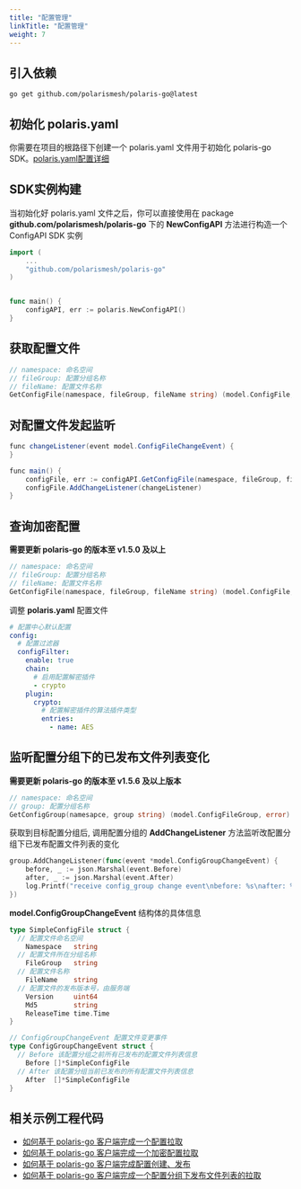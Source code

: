 ```yaml
---
title: "配置管理"
linkTitle: "配置管理"
weight: 7
---
```


## 引入依赖

```
go get github.com/polarismesh/polaris-go@latest
```

## 初始化 polaris.yaml

你需要在项目的根路径下创建一个 polaris.yaml 文件用于初始化 polaris-go SDK。[polaris.yaml配置详细](https://github.com/polarismesh/polaris-go/blob/main/polaris.yaml)

## SDK实例构建

当初始化好 polaris.yaml 文件之后，你可以直接使用在 package **github.com/polarismesh/polaris-go** 下的 **NewConfigAPI** 方法进行构造一个 ConfigAPI SDK 实例

```go
import (
    ...
	"github.com/polarismesh/polaris-go"
)


func main() {
    configAPI, err := polaris.NewConfigAPI()
}
```


## 获取配置文件

```go
// namespace: 命名空间
// fileGroup: 配置分组名称
// fileName: 配置文件名称
GetConfigFile(namespace, fileGroup, fileName string) (model.ConfigFile, error)
```

## 对配置文件发起监听

```java
func changeListener(event model.ConfigFileChangeEvent) {
}

func main() {
    configFile, err := configAPI.GetConfigFile(namespace, fileGroup, fileName)
    configFile.AddChangeListener(changeListener)
}
```

## 查询加密配置

**需要更新 polaris-go 的版本至 v1.5.0 及以上**

```go
// namespace: 命名空间
// fileGroup: 配置分组名称
// fileName: 配置文件名称
GetConfigFile(namespace, fileGroup, fileName string) (model.ConfigFile, error)
```

调整 **polaris.yaml** 配置文件

```yaml
# 配置中心默认配置
config:
  # 配置过滤器
  configFilter:
    enable: true
    chain:
      # 启用配置解密插件
      - crypto
    plugin:
      crypto:
        # 配置解密插件的算法插件类型
        entries:
          - name: AES
```

## 监听配置分组下的已发布文件列表变化

**需要更新 polaris-go 的版本至 v1.5.6 及以上版本**

```go
// namespace: 命名空间
// group: 配置分组名称
GetConfigGroup(namesapce, group string) (model.ConfigFileGroup, error)
```

获取到目标配置分组后, 调用配置分组的 **AddChangeListener** 方法监听改配置分组下已发布配置文件列表的变化

```go
group.AddChangeListener(func(event *model.ConfigGroupChangeEvent) {
	before, _ := json.Marshal(event.Before)
	after, _ := json.Marshal(event.After)
	log.Printf("receive config_group change event\nbefore: %s\nafter: %s", string(before), string(after))
})
```

**model.ConfigGroupChangeEvent** 结构体的具体信息

```go
type SimpleConfigFile struct {
  // 配置文件命名空间
	Namespace   string
  // 配置文件所在分组名称
	FileGroup   string
  // 配置文件名称
	FileName    string
  // 配置文件的发布版本号，由服务端
	Version     uint64
	Md5         string
	ReleaseTime time.Time
}

// ConfigGroupChangeEvent 配置文件变更事件
type ConfigGroupChangeEvent struct {
  // Before 该配置分组之前所有已发布的配置文件列表信息
	Before []*SimpleConfigFile
  // After 该配置分组当前已发布的所有配置文件列表信息
	After  []*SimpleConfigFile
}
```


## 相关示例工程代码

- [如何基于 polaris-go 客户端完成一个配置拉取](https://github.com/polarismesh/polaris-go/blob/main/examples/configuration/normal/main.go)
- [如何基于 polaris-go 客户端完成一个加密配置拉取](https://github.com/polarismesh/polaris-go/blob/main/examples/configuration/encrypt/main.go)
- [如何基于 polaris-go 客户端完成配置创建、发布](https://github.com/polarismesh/polaris-go/blob/main/examples/configuration/crud/main.go)
- [如何基于 polaris-go 客户端完成一个配置分组下发布文件列表的拉取](https://github.com/polarismesh/polaris-go/blob/main/examples/configuration/group/main.go)


